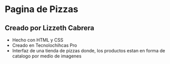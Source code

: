 # Pagina de Pizzas 
## Creado por Lizzeth Cabrera
* Hecho con HTML y CSS
* Creado en Tecnolochihcas Pro
* Interfaz de una tienda de pizzas donde, los productos estan en forma de catalogo por medio de imagenes
